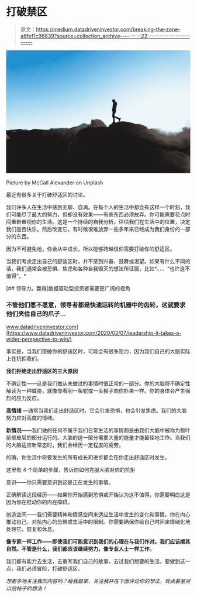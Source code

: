 # 打破禁区

> 原文：<https://medium.datadriveninvestor.com/breaking-the-zone-a6fef1c96639?source=collection_archive---------22----------------------->

![](img/313297fe09b52eb7b3835d6942de67e0.png)

Picture by McCall Alexander on Unplash

最近有很多关于打破舒适区的讨论。

我们许多人在生活中感到无聊、自满。在每个人的生活中都会有这样一个时刻，我们可能尽了最大的努力，但却没有效果——有些东西必须放弃。你可能需要花点时间重新审视你的生活。这是一个持续的自我分析。评估我们在生活中的位置，决定我们是否快乐。然后改变它。有时候很难放弃一些多年来已经成为我们身份的一部分的东西。

因为不可避免地，你会从中成长，所以能够跨越信仰需要打破你的舒适区。

当我们考虑走出自己的舒适区时，并不感到兴奋、鼓舞或渴望。如果有什么不同的话，我们通常会被恐惧、焦虑和各种自我毁灭的想法所征服，比如*、*、*、“也许这不值得”。*

[](https://www.datadriveninvestor.com/2020/02/07/leadership-it-takes-a-wider-perspective-to-win/) [## 领导力。赢得|数据驱动型投资者需要更广阔的视角

### 不管他们愿不愿意，领导者都是快速运转的机器中的齿轮，这就要求他们夹住自己的爪子…

www.datadriveninvestor.com](https://www.datadriveninvestor.com/2020/02/07/leadership-it-takes-a-wider-perspective-to-win/) 

事实是，当我们突破你的舒适区时，可能会有很多阻力，因为我们自己的大脑实际上在抗拒我们。

**我们拒绝走出舒适区的三大原因**

不确定性——这是我们做从未做过的事情时很正常的一部分。你的大脑将不确定性解读为一种威胁，就像你看到一条蛇或一头狮子向你扑来一样。你的身体会产生强烈的压力反应。

**高情绪** —通常当我们走出舒适区时，它会引发恐惧，也会引发焦虑。我们的大脑努力应对高度的情绪。

**新情况**——我们做的任何不属于我们日常生活的事情都是由我们大脑中被称为额叶前部皮层的部分运行的。大脑的这一部分需要大量的能量才能最佳地工作。当我们的大脑适应新常态时，我们会经历一定程度的疲劳。

的确，你生活中将要发生的所有成长和进步都会在你走出舒适区时发生。

这里有 4 个简单的步骤，告诉你如何克服大脑对你的抗拒

意识——你只需要意识到这是正在发生的事情。

正确解读这段经历——如果你开始感到恐惧或开始认为这不值得，你需要明白这是因为你在推动你的内在障碍。

创造空间——我们需要精神和情感空间来适应生活中发生的变化和事情。你在内心推动自己，对抗内心的恐惧或生活中的限制。你需要确保你给自己时间来情绪化地处理它，恢复和休息。

**像专家一样工作——即使我们可能意识到我们的心理在与我们作对。我们应该顺其自然。不管是什么，我们都应该继续努力，像专业人士一样工作。**

我们都有能力去生活，去重写我们自己的故事，去过我们想要的生活。要做到这一点，我们必须冒险，打破舒适区。

*想更多地关注我的内容吗？给我鼓掌，关注我并在下面评论你的想法，观点甚至对以后帖子的想法！*